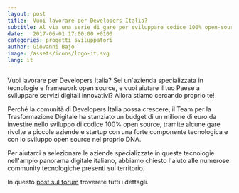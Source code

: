 ```yaml
---
layout: post
title:  Vuoi lavorare per Developers Italia?
subtitle: Al via una serie di gare per sviluppare codice 100% open-source
date:   2017-06-01 17:00:00 +0100
categories: progetti sviluppatori
author: Giovanni Bajo
image: /assets/icons/logo-it.svg
lang: it
---
```


Vuoi lavorare per Developers Italia? Sei un'azienda specializzata in tecnologie e framework open source, e vuoi aiutare il tuo Paese a sviluppare servizi digitali innovativi? Allora stiamo cercando proprio te!

Perché la comunità di Developers Italia possa crescere, il Team per la Trasformazione Digitale ha stanziato un budget di un milione di euro da investire nello sviluppo di codice 100% open source, tramite alcune gare rivolte a piccole aziende e startup con una forte componente tecnologica e con lo sviluppo open source nel proprio DNA.

Per aiutarci a selezionare le aziende specializzate in queste tecnologie nell'ampio panorama digitale italiano, abbiamo chiesto l'aiuto alle numerose community tecnologiche presenti sul territorio.

In questo [post sul forum](https://forum.italia.it/t/vuoi-lavorare-per-developers-italia-questo-e-il-tuo-momento/311) troverete tutti i dettagli.
